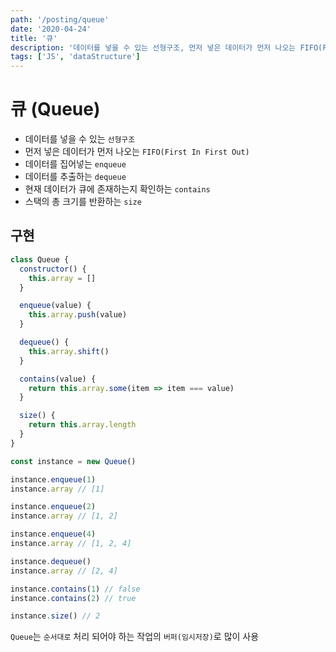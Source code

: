 ```yaml
---
path: '/posting/queue'
date: '2020-04-24'
title: '큐'
description: '데이터를 넣을 수 있는 선형구조, 먼저 넣은 데이터가 먼저 나오는 FIFO(First In First Out)'
tags: ['JS', 'dataStructure']
---
```


# 큐 (Queue)

- 데이터를 넣을 수 있는 `선형구조`
- 먼저 넣은 데이터가 먼저 나오는 `FIFO(First In First Out)`
- 데이터를 집어넣는 `enqueue`
- 데이터를 추출하는 `dequeue`
- 현재 데이터가 큐에 존재하는지 확인하는 `contains`
- 스택의 총 크기를 반환하는 `size`

## 구현
```javascript
class Queue {
  constructor() {
    this.array = []
  }

  enqueue(value) {
    this.array.push(value)
  }

  dequeue() {
    this.array.shift()
  }

  contains(value) {
    return this.array.some(item => item === value)
  }

  size() {
    return this.array.length
  }
}

const instance = new Queue()

instance.enqueue(1)
instance.array // [1]

instance.enqueue(2)
instance.array // [1, 2]

instance.enqueue(4)
instance.array // [1, 2, 4]

instance.dequeue()
instance.array // [2, 4]

instance.contains(1) // false
instance.contains(2) // true

instance.size() // 2
```

`Queue`는 `순서대로` 처리 되어야 하는 작업의 `버퍼(임시저장)`로 많이 사용
